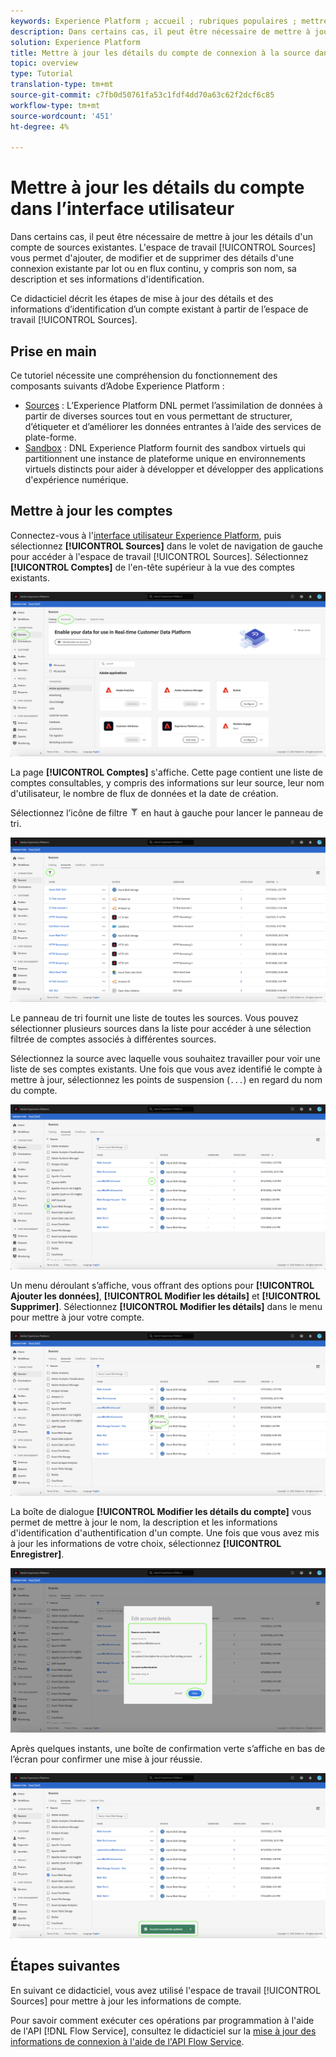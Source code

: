 ```yaml
---
keywords: Experience Platform ; accueil ; rubriques populaires ; mettre à jour les comptes
description: Dans certains cas, il peut être nécessaire de mettre à jour les détails d'un compte de sources existantes. L’espace de travail Sources vous permet d’ajouter, de modifier et de supprimer des détails d’une connexion existante par lot ou en flux continu, y compris son nom, sa description et ses informations d’identification.
solution: Experience Platform
title: Mettre à jour les détails du compte de connexion à la source dans l’interface utilisateur
topic: overview
type: Tutorial
translation-type: tm+mt
source-git-commit: c7fb0d50761fa53c1fdf4dd70a63c62f2dcf6c85
workflow-type: tm+mt
source-wordcount: '451'
ht-degree: 4%

---
```



# Mettre à jour les détails du compte dans l’interface utilisateur

Dans certains cas, il peut être nécessaire de mettre à jour les détails d&#39;un compte de sources existantes. L&#39;espace de travail [!UICONTROL Sources] vous permet d&#39;ajouter, de modifier et de supprimer des détails d&#39;une connexion existante par lot ou en flux continu, y compris son nom, sa description et ses informations d&#39;identification.

Ce didacticiel décrit les étapes de mise à jour des détails et des informations d’identification d’un compte existant à partir de l’espace de travail [!UICONTROL Sources].

## Prise en main

Ce tutoriel nécessite une compréhension du fonctionnement des composants suivants d’Adobe Experience Platform :

- [Sources](../../home.md) : L’Experience Platform DNL permet l’assimilation de données à partir de diverses sources tout en vous permettant de structurer, d’étiqueter et d’améliorer les données entrantes à l’aide des services de plate-forme.
- [Sandbox](../../../sandboxes/home.md) : DNL Experience Platform fournit des sandbox virtuels qui partitionnent une instance de plateforme unique en environnements virtuels distincts pour aider à développer et développer des applications d&#39;expérience numérique.

## Mettre à jour les comptes

Connectez-vous à l&#39;[interface utilisateur Experience Platform](https://platform.adobe.com), puis sélectionnez **[!UICONTROL Sources]** dans le volet de navigation de gauche pour accéder à l&#39;espace de travail [!UICONTROL Sources]. Sélectionnez **[!UICONTROL Comptes]** de l&#39;en-tête supérieur à la vue des comptes existants.

![catalogue](../../images/tutorials/update/catalog.png)

La page **[!UICONTROL Comptes]** s&#39;affiche. Cette page contient une liste de comptes consultables, y compris des informations sur leur source, leur nom d&#39;utilisateur, le nombre de flux de données et la date de création.

Sélectionnez l’icône de filtre ![filter](../../images/tutorials/update/filter.png) en haut à gauche pour lancer le panneau de tri.

![comptes-liste](../../images/tutorials/update/accounts-list.png)

Le panneau de tri fournit une liste de toutes les sources. Vous pouvez sélectionner plusieurs sources dans la liste pour accéder à une sélection filtrée de comptes associés à différentes sources.

Sélectionnez la source avec laquelle vous souhaitez travailler pour voir une liste de ses comptes existants. Une fois que vous avez identifié le compte à mettre à jour, sélectionnez les points de suspension (`...`) en regard du nom du compte.

![comptes-tri](../../images/tutorials/update/accounts-sort.png)

Un menu déroulant s’affiche, vous offrant des options pour **[!UICONTROL Ajouter les données]**, **[!UICONTROL Modifier les détails]** et **[!UICONTROL Supprimer]**. Sélectionnez **[!UICONTROL Modifier les détails]** dans le menu pour mettre à jour votre compte.

![mettre à jour](../../images/tutorials/update/update.png)

La boîte de dialogue **[!UICONTROL Modifier les détails du compte]** vous permet de mettre à jour le nom, la description et les informations d&#39;identification d&#39;authentification d&#39;un compte. Une fois que vous avez mis à jour les informations de votre choix, sélectionnez **[!UICONTROL Enregistrer]**.

![edit-account-details](../../images/tutorials/update/edit-account-details.png)

Après quelques instants, une boîte de confirmation verte s’affiche en bas de l’écran pour confirmer une mise à jour réussie.

![update-confirmé](../../images/tutorials/update/update-confirmed.png)

## Étapes suivantes

En suivant ce didacticiel, vous avez utilisé l&#39;espace de travail [!UICONTROL Sources] pour mettre à jour les informations de compte.

Pour savoir comment exécuter ces opérations par programmation à l&#39;aide de l&#39;API [!DNL Flow Service], consultez le didacticiel sur la [mise à jour des informations de connexion à l&#39;aide de l&#39;API Flow Service](../../tutorials/api/update.md).